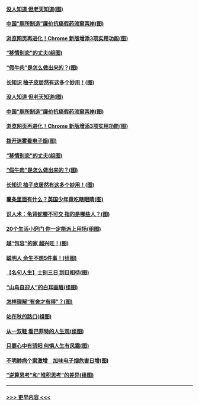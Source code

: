 #### [没人知道 但老天知道(图)](../pages/p8/907731.md?t=09181100) 
#### [中国“厕所制造”廉价抗癌假药流窜两岸(图)](../pages/p8/907723.md?t=09181100) 
#### [浏览网页再进化！Chrome 新版增添3项实用功能(图)](../pages/p8/907714.md?t=09181100) 
#### [“移情别恋”的丈夫(组图)](../pages/p8/907644.md?t=09181100) 
#### [“假牛肉”是怎么做出来的？(图)](../pages/p8/907668.md?t=09181100) 
#### [长知识 柚子皮居然有这多个妙用！(图)](../pages/p8/907425.md?t=09181100) 
#### [没人知道 但老天知道(图)](../pages/p8/907731.md?t=09181100) 
#### [中国“厕所制造”廉价抗癌假药流窜两岸(图)](../pages/p8/907723.md?t=09181100) 
#### [浏览网页再进化！Chrome 新版增添3项实用功能(图)](../pages/p8/907714.md?t=09181100) 
#### [拨开迷雾看电子烟(图)](../pages/p8/907427.md?t=09181100) 
#### [“移情别恋”的丈夫(组图)](../pages/p8/907644.md?t=09181100) 
#### [“假牛肉”是怎么做出来的？(图)](../pages/p8/907668.md?t=09181100) 
#### [长知识 柚子皮居然有这多个妙用！(图)](../pages/p8/907425.md?t=09181100) 
#### [薯条里面有什么？英国少年竟吃瞎眼睛(图)](../pages/p8/907381.md?t=09181100) 
#### [识人术：龟背蛇腰不可交 指的是哪些人？(图)](../pages/p8/907503.md?t=09181100) 
#### [20个生活小窍门 你一定能派上用场(组图)](../pages/p8/907510.md?t=09181100) 
#### [越“包容”的家 越兴旺！(图)](../pages/p8/907328.md?t=09181100) 
#### [聪明人 余生不想5件事！(组图)](../pages/p8/907364.md?t=09181100) 
#### [【名句人生】士别三日 刮目相待(图)](../pages/p8/906988.md?t=09181100) 
#### [“山鸟自迎人”的白耳画眉(组图)](../pages/p8/907332.md?t=09181100) 
#### [怎样理解“有舍才有得”？(图)](../pages/p8/906872.md?t=09181100) 
#### [站在秋的路口(组图)](../pages/p8/906914.md?t=09181100) 
#### [从一双鞋 看巴菲特的人生观(组图)](../pages/p8/907311.md?t=09181100) 
#### [只要心中有骄阳 何惧人生有风霜(图)](../pages/p8/907320.md?t=09181100) 
#### [不明肺病个案激增　加味电子烟危害日增(图)](../pages/p8/907307.md?t=09181100) 
#### [“逆算思考”和“堆积思考”的差异(组图)](../pages/p8/907229.md?t=09181100) 

----
#### [ >>> 更早内容 <<< ](../indexes/p8-earlier.md)
